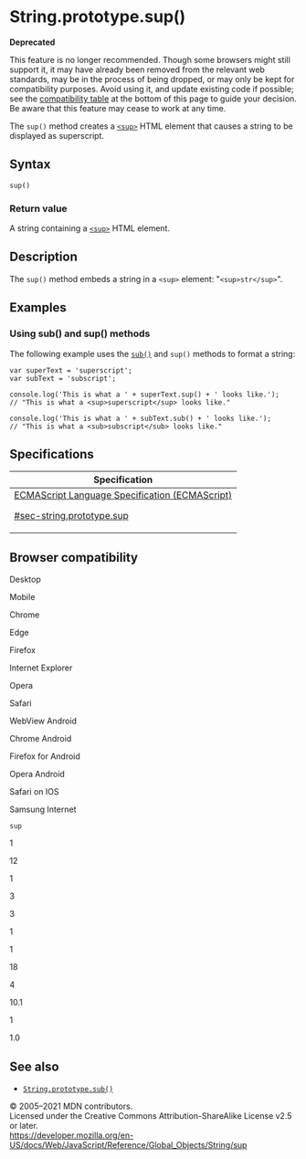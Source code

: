 # String.prototype.sup()

**Deprecated**

This feature is no longer recommended. Though some browsers might still support it, it may have already been removed from the relevant web standards, may be in the process of being dropped, or may only be kept for compatibility purposes. Avoid using it, and update existing code if possible; see the [compatibility table](#browser_compatibility) at the bottom of this page to guide your decision. Be aware that this feature may cease to work at any time.

The `sup()` method creates a [`<sup>`](https://developer.mozilla.org/en-US/docs/Web/HTML/Element/sup) HTML element that causes a string to be displayed as superscript.

## Syntax

    sup()

### Return value

A string containing a [`<sup>`](https://developer.mozilla.org/en-US/docs/Web/HTML/Element/sup) HTML element.

## Description

The `sup()` method embeds a string in a `<sup>` element: "`<sup>str</sup>`".

## Examples

### Using sub() and sup() methods

The following example uses the [`sub()`](sub) and `sup()` methods to format a string:

    var superText = 'superscript';
    var subText = 'subscript';

    console.log('This is what a ' + superText.sup() + ' looks like.');
    // "This is what a <sup>superscript</sup> looks like."

    console.log('This is what a ' + subText.sub() + ' looks like.');
    // "This is what a <sub>subscript</sub> looks like."

## Specifications

<table><thead><tr class="header"><th>Specification</th></tr></thead><tbody><tr class="odd"><td><a href="https://tc39.es/ecma262/#sec-string.prototype.sup">ECMAScript Language Specification (ECMAScript) 
<br/>

<span class="small">#sec-string.prototype.sup</span></a></td></tr></tbody></table>

## Browser compatibility

Desktop

Mobile

Chrome

Edge

Firefox

Internet Explorer

Opera

Safari

WebView Android

Chrome Android

Firefox for Android

Opera Android

Safari on IOS

Samsung Internet

`sup`

1

12

1

3

3

1

1

18

4

10.1

1

1.0

## See also

-   [`String.prototype.sub()`](sub)

© 2005–2021 MDN contributors.  
Licensed under the Creative Commons Attribution-ShareAlike License v2.5 or later.  
<a href="https://developer.mozilla.org/en-US/docs/Web/JavaScript/Reference/Global_Objects/String/sup" class="_attribution-link">https://developer.mozilla.org/en-US/docs/Web/JavaScript/Reference/Global_Objects/String/sup</a>
